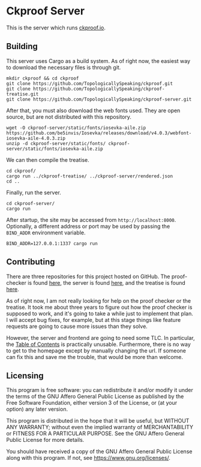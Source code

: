 # Ckproof Server

This is the server which runs [ckproof.io](http://ckproof.io/).

## Building

This server uses Cargo as a build system. As of right now, the easiest way to
download the necessary files is through git.

```shell
mkdir ckproof && cd ckproof
git clone https://github.com/TopologicallySpeaking/ckproof.git
git clone https://github.com/TopologicallySpeaking/ckproof-treatise.git
git clone https://github.com/TopologicallySpeaking/ckproof-server.git
```

After that, you must also download the web fonts used. They are open source, but
are not distributed with this repository.

```shell
wget -O ckproof-server/static/fonts/iosevka-aile.zip https://github.com/be5invis/Iosevka/releases/download/v4.0.3/webfont-iosevka-aile-4.0.3.zip
unzip -d ckproof-server/static/fonts/ ckproof-server/static/fonts/iosevka-aile.zip
```

We can then compile the treatise.

```shell
cd ckproof/
cargo run ../ckproof-treatise/ ../ckproof-server/rendered.json
cd ..
```

Finally, run the server.

```shell
cd ckproof-server/
cargo run
```

After startup, the site may be accessed from `http://localhost:8000`.
Optionally, a different address or port may be used by passing the `BIND_ADDR`
environment variable.

```shell
BIND_ADDR=127.0.0.1:1337 cargo run
```

## Contributing

There are three repositories for this project hosted on GitHub. The
proof-checker is found [here](https://github.com/TopologicallySpeaking/ckproof),
the server is found
[here](https://github.com/TopologicallySpeaking/ckproof-server), and the
treatise is found
[here](https://github.com/TopologicallySpeaking/ckproof-treatise).

As of right now, I am not really looking for help on the proof checker or the
treatise. It took me about three years to figure out how the proof checker is
supposed to work, and it's going to take a while just to implement that plan. I
will accept bug fixes, for example, but at this stage things like feature
requests are going to cause more issues than they solve.

However, the server and frontend are going to need some TLC. In particular, the
[Table of Contents](http://ckproof.io/toc) is practically unusable. Furthermore,
there is no way to get to the homepage except by manually changing the url. If
someone can fix this and save me the trouble, that would be more than welcome.

## Licensing

This program is free software: you can redistribute it and/or modify it under
the terms of the GNU Affero General Public License as published by the Free
Software Foundation, either version 3 of the License, or (at your option) any
later version.

This program is distributed in the hope that it will be useful, but WITHOUT ANY
WARRANTY; without even the implied warranty of MERCHANTABILITY or FITNESS FOR A
PARTICULAR PURPOSE.  See the GNU Affero General Public License for more details.

You should have received a copy of the GNU Affero General Public License along
with this program.  If not, see <https://www.gnu.org/licenses/>.
